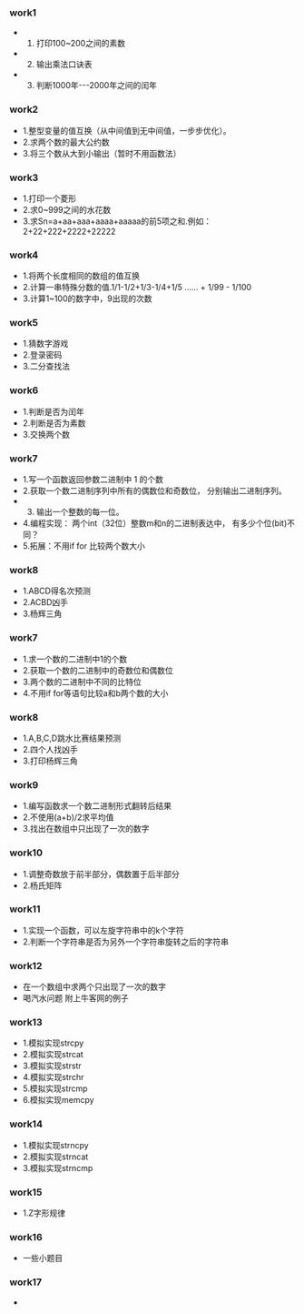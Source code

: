 ### work1
* 1. 打印100~200之间的素数 
* 2. 输出乘法口诀表 
* 3. 判断1000年---2000年之间的闰年 
### work2
* 1.整型变量的值互换（从中间值到无中间值，一步步优化）。
* 2.求两个数的最大公约数
* 3.将三个数从大到小输出（暂时不用函数法）
### work3
* 1.打印一个菱形
* 2.求0~999之间的水花数
* 3.求Sn=a+aa+aaa+aaaa+aaaaa的前5项之和.例如：2+22+222+2222+22222 
### work4
* 1.将两个长度相同的数组的值互换
* 2.计算一串特殊分数的值.1/1-1/2+1/3-1/4+1/5 …… + 1/99 - 1/100 
* 3.计算1~100的数字中，9出现的次数
### work5
* 1.猜数字游戏
* 2.登录密码
* 3.二分查找法
### work6
* 1.判断是否为闰年
* 2.判断是否为素数
* 3.交换两个数
### work7
* 1.写一个函数返回参数二进制中 1 的个数 
* 2.获取一个数二进制序列中所有的偶数位和奇数位， 分别输出二进制序列。 
* 3. 输出一个整数的每一位。 
* 4.编程实现： 两个int（32位）整数m和n的二进制表达中， 有多少个位(bit)不同？ 
* 5.拓展：不用if  for  比较两个数大小
### work8
* 1.ABCD得名次预测
* 2.ACBD凶手
* 3.杨辉三角
### work7
* 1.求一个数的二进制中1的个数
* 2.获取一个数的二进制中的奇数位和偶数位
* 3.两个数的二进制中不同的比特位
* 4.不用if for等语句比较a和b两个数的大小
### work8
* 1.A,B,C,D跳水比赛结果预测
* 2.四个人找凶手
* 3.打印杨辉三角
### work9
* 1.编写函数求一个数二进制形式翻转后结果
* 2.不使用(a+b)/2求平均值
* 3.找出在数组中只出现了一次的数字
### work10
* 1.调整奇数放于前半部分，偶数置于后半部分
* 2.杨氏矩阵
### work11
* 1.实现一个函数，可以左旋字符串中的k个字符
* 2.判断一个字符串是否为另外一个字符串旋转之后的字符串
### work12
* 在一个数组中求两个只出现了一次的数字
* 喝汽水问题 附上牛客网的例子
### work13
* 1.模拟实现strcpy
* 2.模拟实现strcat
* 3.模拟实现strstr
* 4.模拟实现strchr
* 5.模拟实现strcmp
* 6.模拟实现memcpy
### work14
* 1.模拟实现strncpy
* 2.模拟实现strncat
* 3.模拟实现strncmp
### work15
* 1.Z字形规律
### work16
* 一些小题目
### work17
*
